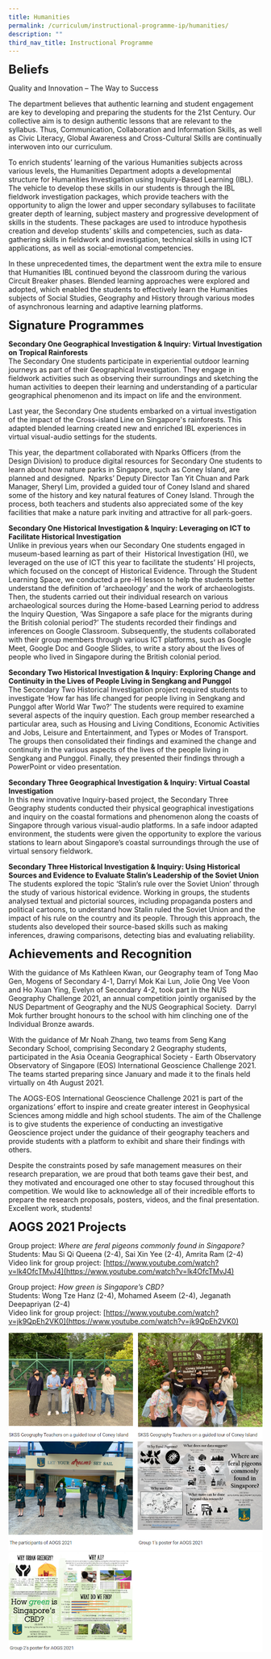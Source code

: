 ```yaml
---
title: Humanities
permalink: /curriculum/instructional-programme-ip/humanities/
description: ""
third_nav_title: Instructional Programme
---
```

**<font size=5>Beliefs</font>**

Quality and Innovation – The Way to Success

The department believes that authentic learning and student engagement are key to developing and preparing the students for the 21st Century. Our collective aim is to design authentic lessons that are relevant to the syllabus. Thus, Communication, Collaboration and Information Skills, as well as Civic Literacy, Global Awareness and Cross-Cultural Skills are continually interwoven into our curriculum.

  

To enrich students’ learning of the various Humanities subjects across various levels, the Humanities Department adopts a developmental structure for Humanities Investigation using Inquiry-Based Learning (IBL). The vehicle to develop these skills in our students is through the IBL fieldwork investigation packages, which provide teachers with the opportunity to align the lower and upper secondary syllabuses to facilitate greater depth of learning, subject mastery and progressive development of skills in the students. These packages are used to introduce hypothesis creation and develop students’ skills and competencies, such as data-gathering skills in fieldwork and investigation, technical skills in using ICT applications, as well as social-emotional competencies.

In these unprecedented times, the department went the extra mile to ensure that Humanities IBL continued beyond the classroom during the various Circuit Breaker phases. Blended learning approaches were explored and adopted, which enabled the students to effectively learn the Humanities subjects of Social Studies, Geography and History through various modes of asynchronous learning and adaptive learning platforms.   

**<font size=5>Signature Programmes</font>**

**Secondary One Geographical Investigation & Inquiry: Virtual Investigation on Tropical Rainforests**<br>
The Secondary One students participate in experiential outdoor learning journeys as part of their Geographical Investigation. They engage in fieldwork activities such as observing their surroundings and sketching the human activities to deepen their learning and understanding of a particular geographical phenomenon and its impact on life and the environment. 

Last year, the Secondary One students embarked on a virtual investigation of the impact of the Cross-island Line on Singapore's rainforests. This adapted blended learning created new and enriched IBL experiences in virtual visual-audio settings for the students. 

  

This year, the department collaborated with Nparks Officers (from the Design Division) to produce digital resources for Secondary One students to learn about how nature parks in Singapore, such as Coney Island, are planned and designed.  Nparks’ Deputy Director Tan Yit Chuan and Park Manager, Sheryl Lim, provided a guided tour of Coney Island and shared some of the history and key natural features of Coney Island. Through the process, both teachers and students also appreciated some of the key facilities that make a nature park inviting and attractive for all park-goers.

  

**Secondary One Historical Investigation & Inquiry: Leveraging on ICT to Facilitate Historical Investigation**<br>
Unlike in previous years when our Secondary One students engaged in museum-based learning as part of their  Historical Investigation (HI), we leveraged on the use of ICT this year to facilitate the students’ HI projects, which focused on the concept of Historical Evidence. Through the Student Learning Space, we conducted a pre-HI lesson to help the students better understand the definition of ‘archaeology’ and the work of archaeologists. Then, the students carried out their individual research on various archaeological sources during the Home-based Learning period to address the Inquiry Question, ‘Was Singapore a safe place for the migrants during the British colonial period?’ The students recorded their findings and inferences on Google Classroom. Subsequently, the students collaborated with their group members through various ICT platforms, such as Google Meet, Google Doc and Google Slides, to write a story about the lives of people who lived in Singapore during the British colonial period. 

  

**Secondary Two Historical Investigation & Inquiry: Exploring Change and Continuity in the Lives of People Living in Sengkang and Punggol**<br>
The Secondary Two Historical Investigation project required students to investigate ‘How far has life changed for people living in Sengkang and Punggol after World War Two?’ The students were required to examine several aspects of the inquiry question. Each group member researched a particular area, such as Housing and Living Conditions, Economic Activities and Jobs, Leisure and Entertainment, and Types or Modes of Transport. The groups then consolidated their findings and examined the change and continuity in the various aspects of the lives of the people living in Sengkang and Punggol. Finally, they presented their findings through a PowerPoint or video presentation. 

  

**Secondary Three Geographical Investigation & Inquiry: Virtual Coastal Investigation**<br>
In this new innovative Inquiry-based project, the Secondary Three Geography students conducted their physical geographical investigations and inquiry on the coastal formations and phenomenon along the coasts of Singapore through various visual-audio platforms. In a safe indoor adapted environment, the students were given the opportunity to explore the various stations to learn about Singapore’s coastal surroundings through the use of virtual sensory fieldwork. 

  

**Secondary Three Historical Investigation & Inquiry: Using Historical Sources and Evidence to Evaluate Stalin’s Leadership of the Soviet Union**<br>
The students explored the topic ‘Stalin’s rule over the Soviet Union’ through the study of various historical evidence. Working in groups, the students analysed textual and pictorial sources, including propaganda posters and political cartoons, to understand how Stalin ruled the Soviet Union and the impact of his rule on the country and its people. Through this approach, the students also developed their source-based skills such as making inferences, drawing comparisons, detecting bias and evaluating reliability.

  
**<font size=5>Achievements and Recognition</font>**

With the guidance of Ms Kathleen Kwan, our Geography team of Tong Mao Gen, Mogens of Secondary 4-1, Darryl Mok Kai Lun, Jolie Ong Vee Voon and Ho Xuan Ying, Evelyn of Secondary 4-2, took part in the NUS Geography Challenge 2021, an annual competition jointly organised by the NUS Department of Geography and the NUS Geographical Society.  Darryl Mok further brought honours to the school with him clinching one of the Individual Bronze awards.

  

With the guidance of Mr Noah Zhang, two teams from Seng Kang Secondary School, comprising Secondary 2 Geography students, participated in the Asia Oceania Geographical Society - Earth Observatory Observatory of Singapore (EOS) International Geoscience Challenge 2021.  The teams started preparing since January and made it to the finals held virtually on 4th August 2021.

  

The AOGS-EOS International Geoscience Challenge 2021 is part of the organizations’ effort to inspire and create greater interest in Geophysical Sciences among middle and high school students. The aim of the Challenge is to give students the experience of conducting an investigative Geoscience project under the guidance of their geography teachers and provide students with a platform to exhibit and share their findings with others.

Despite the constraints posed by safe management measures on their research preparation, we are proud that both teams gave their best, and they motivated and encouraged one other to stay focused throughout this competition. We would like to acknowledge all of their incredible efforts to prepare the research proposals, posters, videos, and the final presentation. Excellent work, students!

  
**<font size=5>AOGS 2021 Projects</font>**

Group project: _Where are feral pigeons commonly found in Singapore?_<br>
Students: Mau Si Qi Queena (2-4), Sai Xin Yee (2-4), Amrita Ram (2-4)<br>
Video link for group project: [https://www.youtube.com/watch?v=lk4OfcTMvJ4](https://www.youtube.com/watch?v=lk4OfcTMvJ4)

Group project: _How green is Singapore’s CBD?_<br>
Students: Wong Tze Hanz (2-4), Mohamed Aseem (2-4), Jeganath Deepapriyan (2-4)<br>
Video link for group project: [https://www.youtube.com/watch?v=jk9QpEh2VK0](https://www.youtube.com/watch?v=jk9QpEh2VK0)

![](/images/Curriculum/Humanities%201.png)
![](/images/Curriculum/Humanities%202.png)
![](/images/Curriculum/Humanities%203.png)